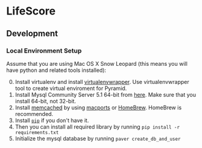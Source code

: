 # LifeScore

## Development
### Local Environment Setup
Assume that you are using Mac OS X Snow Leopard (this means you will have python and related tools installed):

0. Install virtualenv and install [virtualenvwrapper](http://www.doughellmann.com/docs/virtualenvwrapper/). Use virtualenvwrapper tool to create virtual enviroment for Pyramid.
1. Install Mysql Community Server 5.1 64-bit from [here](http://dev.mysql.com/downloads/mysql/5.1.html). Make sure that you install 64-bit, not 32-bit.
2. Install [memcached](http://memcached.org/) by using [macports](http://www.macports.org/) or [HomeBrew](http://http://mxcl.github.com/homebrew/). HomeBrew is recommended.
3. Install [`pip`](http://www.pip-installer.org/en/latest/installing.html) if you don't have it.
4. Then you can install all required library by running `pip install -r requirements.txt`
5. Initialize the mysql database by running `paver create_db_and_user`

